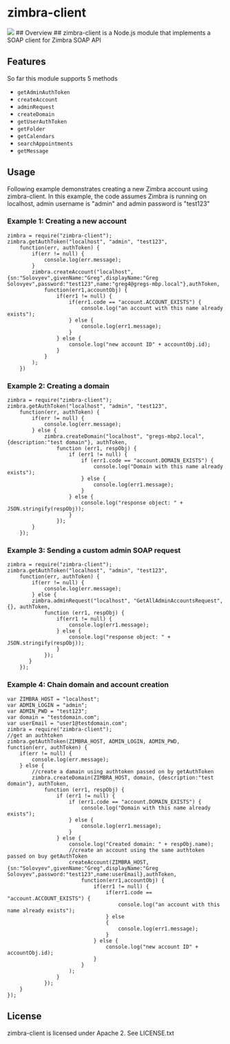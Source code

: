 #  zimbra-client #
<img src="https://api.travis-ci.org/grishick/zimbra-client.svg"/>
## Overview ##
zimbra-client is a Node.js module that implements a SOAP client for Zimbra SOAP API

## Features ##
So far this module supports 5 methods
* `getAdminAuthToken`
* `createAccount`
* `adminRequest`
* `createDomain`
* `getUserAuthToken`
* `getFolder`
* `getCalendars`
* `searchAppointments`
* `getMessage`

## Usage ##
Following example demonstrates creating a new Zimbra account using zimbra-client. In this example, the code assumes Zimbra is running on localhost, admin username is "admin" and admin password is "test123"

### Example 1: Creating a new account ###

    zimbra = require("zimbra-client");
    zimbra.getAuthToken("localhost", "admin", "test123",
        function(err, authToken) {
            if(err != null) {
                console.log(err.message);
            }
            zimbra.createAccount("localhost",{sn:"Solovyev",givenName:"Greg",displayName:"Greg Solovyev",password:"test123",name:"greg4@gregs-mbp.local"},authToken,
                function(err1,accountObj) {
                    if(err1 != null) {
                        if(err1.code == "account.ACCOUNT_EXISTS") {
                            console.log("an account with this name already exists");
                        } else {
                            console.log(err1.message);
                        }
                    } else {
                        console.log("new account ID" + accountObj.id);
                    }
                }
            );
        })

### Example 2: Creating a domain ###
    zimbra = require("zimbra-client");
    zimbra.getAuthToken("localhost", "admin", "test123",
        function(err, authToken) {
            if(err != null) {
                console.log(err.message);
            } else {
                zimbra.createDomain("localhost", "gregs-mbp2.local", {description:"test domain"}, authToken,
                    function (err1, respObj) {
                        if (err1 != null) {
                            if (err1.code == "account.DOMAIN_EXISTS") {
                                console.log("Domain with this name already exists");
                            } else {
                                console.log(err1.message);
                            }
                        } else {
                            console.log("response object: " + JSON.stringify(respObj));
                        }
                    });
            }
        });

### Example 3: Sending a custom admin SOAP request ###
    zimbra = require("zimbra-client");
    zimbra.getAuthToken("localhost", "admin", "test123",
        function(err, authToken) {
            if(err != null) {
                console.log(err.message);
            } else {
            zimbra.adminRequest("localhost", "GetAllAdminAccountsRequest", {}, authToken,
                function (err1, respObj) {
                    if(err1 != null) {
                        console.log(err1.message);
                    } else {
                        console.log("response object: " + JSON.stringify(respObj));
                    }
                });
           }
        });
        
### Example 4: Chain domain and account creation ###
    var ZIMBRA_HOST = "localhost";
    var ADMIN_LOGIN = "admin";
    var ADMIN_PWD = "test123";
    var domain = "testdomain.com";
    var userEmail = "user1@testdomain.com";
    zimbra = require("zimbra-client");
    //get an authtoken
    zimbra.getAuthToken(ZIMBRA_HOST, ADMIN_LOGIN, ADMIN_PWD,
    function(err, authToken) {
        if(err != null) {
            console.log(err.message);
        } else {
            //create a damain using authtoken passed on by getAuthToken
            zimbra.createDomain(ZIMBRA_HOST, domain, {description:"test domain"}, authToken,
                function (err1, respObj) {
                    if (err1 != null) {
                        if (err1.code == "account.DOMAIN_EXISTS") {
                            console.log("Domain with this name already exists");
                        } else {
                            console.log(err1.message);
                        }
                    } else {
                        console.log("Created domain: " + respObj.name);
                        //create an account using the same authtoken passed on buy getAuthToken
                        createAccount(ZIMBRA_HOST,{sn:"Solovyev",givenName:"Greg",displayName:"Greg Solovyev",password:"test123",name:userEmail},authToken,
                            function(err1,accountObj) {
                                if(err1 != null) {
                                    if(err1.code == "account.ACCOUNT_EXISTS") {
                                        console.log("an account with this name already exists");
                                    } else
                                    {
                                        console.log(err1.message);
                                    }
                                } else {
                                    console.log("new account ID" + accountObj.id);
                                }
                            }
                        );
                    }
                });
        }
    });
    
## License ##
zimbra-client is licensed under Apache 2. See LICENSE.txt


